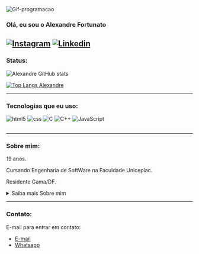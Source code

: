<img aling="center" alt="Gif-programacao" src="https://i.pinimg.com/originals/4e/af/b9/4eafb9d14230b57193f327316c0760d1.gif">

### Olá, eu sou o Alexandre Fortunato

[![Instagram](https://img.shields.io/badge/Instagram-E4405F?style=for-the-badge&logo=instagram&logoColor=white)](https://www.instagram.com/alex4ndre_js/)
[![Linkedin](https://img.shields.io/badge/LinkedIn-0077B5?style=for-the-badge&logo=linkedin&logoColor=white)](https://www.linkedin.com/in/alexandre-fortunato-49594b328/)
---
### Status:

![Alexandre GitHub stats](https://github-readme-stats.vercel.app/api?username=JitsuShinka&show_icons=true&theme=radical)

[![Top Langs Alexandre](https://github-readme-stats.vercel.app/api/top-langs/?username=JitsuShinka&layout=donut)](https://github.com/anuraghazra/github-readme-stats)

---
### Tecnologias que eu uso:

<div>
    <img aling="center" alt="html5" src="https://img.shields.io/badge/HTML5-E34F26?style=for-the-badge&logo=html5&logoColor=white">
    <img aling="center" alt="css" src="https://img.shields.io/badge/CSS3-1572B6?style=for-the-badge&logo=css3&logoColor=white">
    <img aling="center" alt="C" src="https://img.shields.io/badge/C-00599C?style=for-the-badge&logo=c&logoColor=white">
    <img aling="center" alt="C++" src="https://img.shields.io/badge/C%2B%2B-00599C?style=for-the-badge&logo=c%2B%2B&logoColor=white">
    <img aling="center" alt="JavaScript" src="https://img.shields.io/badge/JavaScript-F7DF1E?style=for-the-badge&logo=javascript&logoColor=black">
</div><br>

---
### Sobre mim:

19 anos.

Cursando Engenharia de SoftWare na Faculdade Uniceplac.

Residente  Gama/DF.

<details>
<summary>Saiba mais Sobre mim</summary></br>

---

### Objetivo

Ingressar no mercado de trabalho no ramo da programação.<br>

Adiquirir experiência na area de programação. </br>

### Pontos Fortes

* paciente
* compromissado
* de facíl conversa
* proativo

### Experiencia

Experiencia com trabalho em equipe por meio de atividades da faculdade, familiaridade com Font-End.</br>

</details>

---
### Contato:

E-mail para entrar em contato:<br>
- [E-mail](alexfortutei@gmail.com)
- [Whatsapp](+5561998775215)

